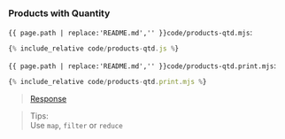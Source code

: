 ### Products with Quantity

`{{ page.path | replace:'README.md','' }}code/products-qtd.mjs`:

```js
{% include_relative code/products-qtd.js %}
```

`{{ page.path | replace:'README.md','' }}code/products-qtd.print.mjs`:

```js
{% include_relative code/products-qtd.print.mjs %}
```

> [Response](response/products-qtd.js)

> Tips:<br>
> Use `map`, `filter` or `reduce`
